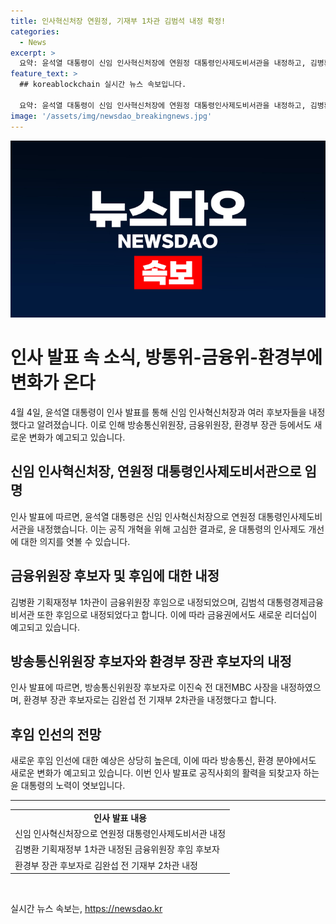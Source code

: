```yaml
---
title: 인사혁신처장 연원정, 기재부 1차관 김범석 내정 확정!
categories:
  - News
excerpt: >
  요약: 윤석열 대통령이 신임 인사혁신처장에 연원정 대통령인사제도비서관을 내정하고, 김병환 기획재정부 1차관을 금융위원장 후보자로 내정했다. 또한, 방송통신위원장 후보자에 이진숙 전 대전MBC 사장, 환경부 장관 후보자에 김완섭 전 기재부 2차관을 각각 내정했다. 신임 인사혁신처장으로의 연원정의 내정은 공직 개혁을 위한 의지를 보여주며, 현 정부의 다양한 후임 인선이 기대된다는 분석이다.
feature_text: >
  ## koreablockchain 실시간 뉴스 속보입니다.

  요약: 윤석열 대통령이 신임 인사혁신처장에 연원정 대통령인사제도비서관을 내정하고, 김병환 기획재정부 1차관을 금융위원장 후보자로 내정했다. 또한, 방송통신위원장 후보자에 이진숙 전 대전MBC 사장, 환경부 장관 후보자에 김완섭 전 기재부 2차관을 각각 내정했다. 신임 인사혁신처장으로의 연원정의 내정은 공직 개혁을 위한 의지를 보여주며, 현 정부의 다양한 후임 인선이 기대된다는 분석이다.
image: '/assets/img/newsdao_breakingnews.jpg'
---
```


<p><img src="/assets/img/newsdao_breakingnews.jpg" alt="koreablockchain 속보" /></p>

<h1>인사 발표 속 소식, 방통위-금융위-환경부에 변화가 온다</h1>

<p data-ke-size="size16">4월 4일, 윤석열 대통령이 인사 발표를 통해 신임 인사혁신처장과 여러 후보자들을 내정했다고 알려졌습니다. 이로 인해 방송통신위원장, 금융위원장, 환경부 장관 등에서도 새로운 변화가 예고되고 있습니다.</p>

<h2 data-ke-size="size26">신임 인사혁신처장, 연원정 대통령인사제도비서관으로 임명</h2>

<p data-ke-size="size16">인사 발표에 따르면, 윤석열 대통령은 신임 인사혁신처장으로 연원정 대통령인사제도비서관을 내정했습니다. 이는 공직 개혁을 위해 고심한 결과로, 윤 대통령의 인사제도 개선에 대한 의지를 엿볼 수 있습니다.</p>

<h2 data-ke-size="size26">금융위원장 후보자 및 후임에 대한 내정</h2>

<p data-ke-size="size16">김병환 기획재정부 1차관이 금융위원장 후임으로 내정되었으며, 김범석 대통령경제금융비서관 또한 후임으로 내정되었다고 합니다. 이에 따라 금융권에서도 새로운 리더십이 예고되고 있습니다.</p>

<h2 data-ke-size="size26">방송통신위원장 후보자와 환경부 장관 후보자의 내정</h2>

<p data-ke-size="size16">인사 발표에 따르면, 방송통신위원장 후보자로 이진숙 전 대전MBC 사장을 내정하였으며, 환경부 장관 후보자로는 김완섭 전 기재부 2차관을 내정했다고 합니다.</p>

<h2 data-ke-size="size26">후임 인선의 전망</h2>

<p data-ke-size="size16">새로운 후임 인선에 대한 예상은 상당히 높은데, 이에 따라 방송통신, 환경 분야에서도 새로운 변화가 예고되고 있습니다. 이번 인사 발표로 공직사회의 활력을 되찾고자 하는 윤 대통령의 노력이 엿보입니다.</p>

<hr>

<table>
    <tr>
        <td style="text-align: center; height: 17px;"><b>인사 발표 내용</b></td>
    </tr>
    <tr>
        <td>신임 인사혁신처장으로 연원정 대통령인사제도비서관 내정</td>
    </tr>
    <tr>
        <td>김병환 기획재정부 1차관 내정된 금융위원장 후임 후보자</td>
    </tr>
    <tr>
        <td>환경부 장관 후보자로 김완섭 전 기재부 2차관 내정</td>
    </tr>
</table>

<p data-ke-size="size16">&nbsp;</p>
실시간 뉴스 속보는, <a href="https://newsdao.kr" rel="dofollow">https://newsdao.kr</a>


